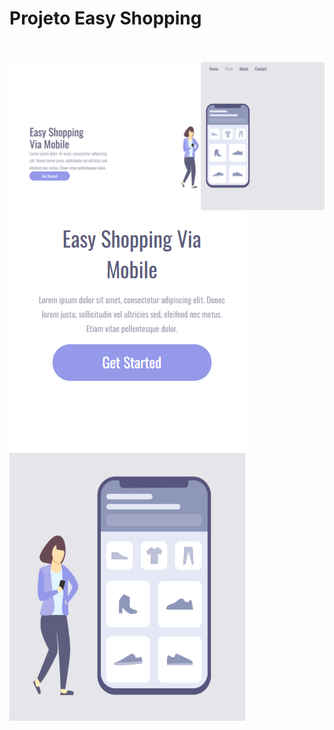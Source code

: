 <h1>Projeto Easy Shopping</h1>
<br>
<br>
<img Src="https://github.com/otavioliscano/easy-shopping/blob/main/Captura%20de%20tela%202025-02-20%20161544.png?raw=true"/>
<img Src="https://github.com/otavioliscano/easy-shopping/blob/main/Captura%20de%20tela%202025-02-20%20161624.png?raw=true"/>
